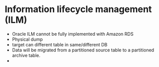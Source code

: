 # Information lifecycle management (ILM)
- Oracle ILM cannot be fully implemented with Amazon RDS
- Physical dump
- target can  different table in same/different DB
- Data will be migrated from a partitioned source table to a partitioned archive table.
- 